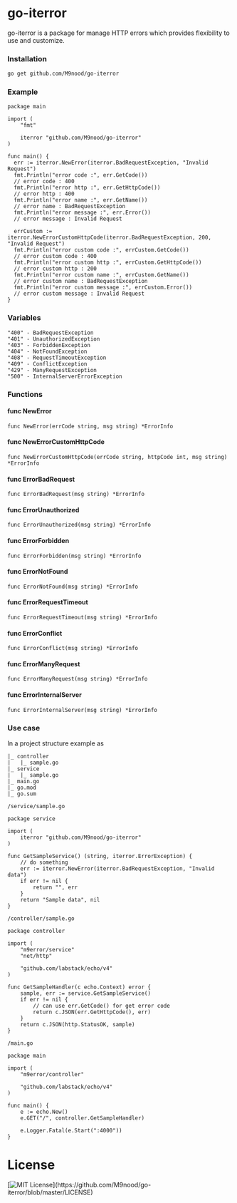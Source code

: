 # go-iterror

go-iterror is a package for manage HTTP errors which provides flexibility to use and customize.

### Installation
```bash
go get github.com/M9nood/go-iterror
```

### Example
```golang
package main

import (
	"fmt"

	iterror "github.com/M9nood/go-iterror"
)

func main() {
  err := iterror.NewError(iterror.BadRequestException, "Invalid Request")
  fmt.Println("error code :", err.GetCode())
  // error code : 400
  fmt.Println("error http :", err.GetHttpCode())
  // error http : 400
  fmt.Println("error name :", err.GetName())
  // error name : BadRequestException
  fmt.Println("error message :", err.Error())
  // error message : Invalid Request

  errCustom := iterror.NewErrorCustomHttpCode(iterror.BadRequestException, 200, "Invalid Request")
  fmt.Println("error custom code :", errCustom.GetCode())
  // error custom code : 400
  fmt.Println("error custom http :", errCustom.GetHttpCode())
  // error custom http : 200
  fmt.Println("error custom name :", errCustom.GetName())
  // error custom name : BadRequestException
  fmt.Println("error custom message :", errCustom.Error())
  // error custom message : Invalid Request
}
```

### Variables

```  
"400" - BadRequestException  
"401" - UnauthorizedException  
"403" - ForbiddenException  
"404" - NotFoundException  
"408" - RequestTimeoutException  
"409" - ConflictException  
"429" - ManyRequestException  
"500" - InternalServerErrorException  
```

### Functions
#### func NewError
```
func NewError(errCode string, msg string) *ErrorInfo
```
#### func NewErrorCustomHttpCode
```
func NewErrorCustomHttpCode(errCode string, httpCode int, msg string) *ErrorInfo
```
#### func ErrorBadRequest
```
func ErrorBadRequest(msg string) *ErrorInfo
```
#### func ErrorUnauthorized
```
func ErrorUnauthorized(msg string) *ErrorInfo
```
#### func ErrorForbidden
```
func ErrorForbidden(msg string) *ErrorInfo
```
#### func ErrorNotFound
```
func ErrorNotFound(msg string) *ErrorInfo
```
#### func ErrorRequestTimeout
```
func ErrorRequestTimeout(msg string) *ErrorInfo
```
#### func ErrorConflict
```
func ErrorConflict(msg string) *ErrorInfo
```
#### func ErrorManyRequest
```
func ErrorManyRequest(msg string) *ErrorInfo
```
#### func ErrorInternalServer
```
func ErrorInternalServer(msg string) *ErrorInfo
```

### Use case
In a project structure example as 
```
|_ controller
|   |_ sample.go
|_ service
|   |_ sample.go
|_ main.go
|_ go.mod
|_ go.sum
```

`/service/sample.go`
```golang
package service

import (
	iterror "github.com/M9nood/go-iterror"
)

func GetSampleService() (string, iterror.ErrorException) {
	// do something
	err := iterror.NewError(iterror.BadRequestException, "Invalid data")
	if err != nil {
		return "", err
	}
	return "Sample data", nil
}
```


`/controller/sample.go`
```golang
package controller

import (
	"m9error/service"
	"net/http"

	"github.com/labstack/echo/v4"
)

func GetSampleHandler(c echo.Context) error {
	sample, err := service.GetSampleService()
	if err != nil {
        // can use err.GetCode() for get error code
		return c.JSON(err.GetHttpCode(), err)
	}
	return c.JSON(http.StatusOK, sample)
}
```


`/main.go`
```golang
package main

import (
	"m9error/controller"

	"github.com/labstack/echo/v4"
)

func main() {
	e := echo.New()
	e.GET("/", controller.GetSampleHandler)

	e.Logger.Fatal(e.Start(":4000"))
}
```



# License
[![MIT License](https://img.shields.io/apm/l/atomic-design-ui.svg?)](https://github.com/M9nood/go-iterror/blob/master/LICENSE)
